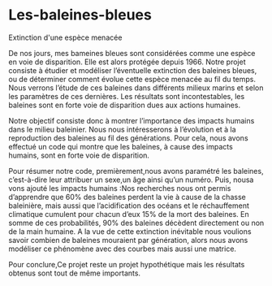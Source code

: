 # Les-baleines-bleues
Extinction d'une espèce menacée 

De nos jours, mes bameines bleues sont considérées comme une espèce en voie de disparition. Elle est alors protégée depuis 1966.
Notre projet consiste à étudier et modéliser l’éventuelle extinction des baleines bleues, ou de déterminer comment évolue cette espèce menacée au fil du temps.
Nous verrons l’étude de ces baleines dans différents milieux marins et selon les paramètres de ces dernières.
Les résultats sont incontestables, les baleines sont en forte voie de disparition dues aux actions humaines.

Notre objectif consiste donc à montrer l’importance des impacts humains dans le milieu baleinier. Nous nous intéresserons à l’évolution et à la reproduction des baleines au fil des générations.
Pour cela, nous avons effectué un code qui montre que les baleines, à cause des impacts humains, sont en forte voie de disparition.

Pour résumer notre code, premièrement,nous avons paramétré les baleines, c’est-à-dire leur attribuer un sexe,un âge ainsi qu’un numéro. Puis, nousa vons ajouté les impacts humains :Nos recherches nous ont permis d’apprendre que 60% des baleines perdent la vie à cause de la chasse baleinière, mais aussi que l’acidification des océans et le réchauffement climatique cumulent pour chacun d’eux 15% de la mort des baleines. En somme de ces probabilités, 90% des baleines décèdent directement ou non de la main humaine.
A la vue de cette extinction inévitable nous voulions savoir combien de baleines mouraient par génération, alors nous avons modéliser ce phénomène avec des courbes mais aussi une matrice.

Pour conclure,Ce projet reste un projet hypothétique mais les résultats obtenus sont tout de même importants.

